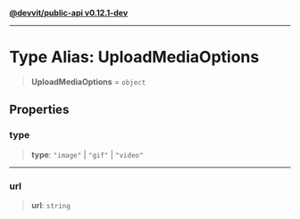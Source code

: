 [**@devvit/public-api v0.12.1-dev**](../README.md)

---

# Type Alias: UploadMediaOptions

> **UploadMediaOptions** = `object`

## Properties

<a id="type"></a>

### type

> **type**: `"image"` \| `"gif"` \| `"video"`

---

<a id="url"></a>

### url

> **url**: `string`
